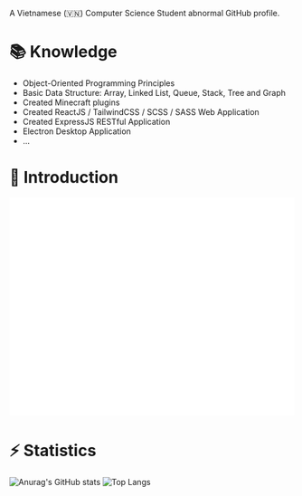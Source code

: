 
A Vietnamese (🇻🇳) Computer Science Student abnormal GitHub profile.

# 📚 Knowledge
- Object-Oriented Programming Principles
- Basic Data Structure: Array, Linked List, Queue, Stack, Tree and Graph
- Created Minecraft plugins
- Created ReactJS / TailwindCSS / SCSS / SASS Web Application
- Created ExpressJS RESTful Application
- Electron Desktop Application
- ...

# 💬 Introduction 
![Metrics](/github-metrics.svg)

# ⚡ Statistics
![Anurag's GitHub stats](https://github-readme-stats.vercel.app/api?username=PlayerNguyen)
![Top Langs](https://github-readme-stats.vercel.app/api/top-langs/?username=PlayerNguyen&layout=compact)
<!--
**PlayerNguyen/PlayerNguyen** is a ✨ _special_ ✨ repository because its `README.md` (this file) appears on your GitHub profile.

Here are some ideas to get you started:

- 🔭 I’m currently working on ...
- 🌱 I’m currently learning ...
- 👯 I’m looking to collaborate on ...
- 🤔 I’m looking for help with ...
- 💬 Ask me about ...
- 📫 How to reach me: ...
- 😄 Pronouns: ...
- ⚡ Fun fact: ...
-->
